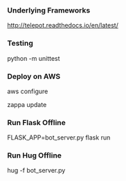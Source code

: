 ### Underlying Frameworks

http://telepot.readthedocs.io/en/latest/

### Testing

python -m unittest

### Deploy on AWS

aws configure

zappa update


### Run Flask Offline

FLASK_APP=bot_server.py flask run

### Run Hug Offline

hug -f bot_server.py
